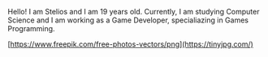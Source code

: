 Hello! I am Stelios and I am 19 years old. Currently, I am studying Computer Science and I am working as a Game Developer, specialiazing in Games Programming.

[https://www.freepik.com/free-photos-vectors/png](https://tinyjpg.com/)
